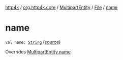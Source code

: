 [http4k](../../../index.md) / [org.http4k.core](../../index.md) / [MultipartEntity](../index.md) / [File](index.md) / [name](./name.md)

# name

`val name: `[`String`](https://kotlinlang.org/api/latest/jvm/stdlib/kotlin/-string/index.html) [(source)](https://github.com/http4k/http4k/blob/master/http4k-multipart/src/main/kotlin/org/http4k/core/MultipartFormBody.kt#L28)

Overrides [MultipartEntity.name](../name.md)

